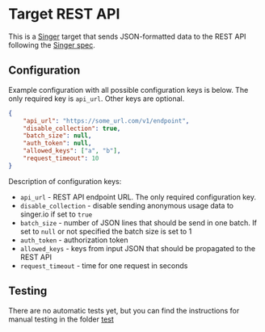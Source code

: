 # Target REST API

This is a [Singer](https://singer.io) target that sends JSON-formatted data to the REST API
following the [Singer spec](https://github.com/singer-io/getting-started/blob/master/SPEC.md).


## Configuration

Example configuration with all possible configuration keys is below. The only required key is `api_url`. Other keys are optional.

``` json
{
    "api_url": "https://some_url.com/v1/endpoint",
    "disable_collection": true,
    "batch_size": null,
    "auth_token": null,
    "allowed_keys": ["a", "b"],
    "request_timeout": 10
}
```

Description of configuration keys:
* `api_url` - REST API endpoint URL. The only required configuration key.
* `disable_collection` - disable sending anonymous usage data to singer.io if set to `true`
* `batch_size` - number of JSON lines that should be send in one batch. If set to `null` or not specified the batch size is set to 1
* `auth_token` - authorization token
* `allowed_keys` - keys from input JSON that should be propagated to the REST API
* `request_timeout` - time for one request in seconds

## Testing

There are no automatic tests yet, but you can find the instructions for manual testing in the folder [test](test)
